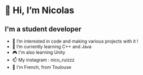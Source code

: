# 👋 Hi, I’m Nicolas 
## I'm a student developer
- 👀 I’m interested in code and making various projects with it ! 
- 🌱 I’m currently learning C++ and Java
- 🎮 I'm also learning Unity
- 📫 My instagram : nico_ruizzz
-  🐓 I'm French, from Toulouse 
